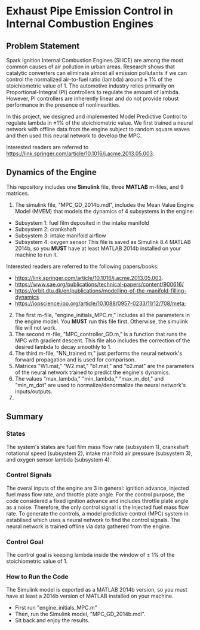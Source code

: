 # Exhaust Pipe Emission Control in Internal Combustion Engines

## **Problem Statement**
Spark Ignition Internal Combustion Engines (SI ICE) are among the most common causes of air pollution in urban areas. 
Research shows that catalytic converters can eliminate almost all emission pollutants if we can control the normalized air-to-fuel ratio (lambda) around ± 1% of the stoichiometric value of 1. The automotive industry relies primarily on Proportional-Integral (PI) controllers to regulate the amount of lambda. However, PI controllers are inherently linear and do not provide robust performance in the presence of nonlinearities. 

In this project, we designed and implemented Model Predictive Control to regulate lambda in ±1% of the stoichiometric value. 
We first trained a neural network with offline data from the engine subject to random square waves and then used this neural network to develop the MPC. 

Interested readers are referred to https://link.springer.com/article/10.1016/j.acme.2013.05.003. 

## **Dynamics of the Engine** 
This repository includes one **Simulink** file, three **MATLAB** m-files, and 9 matrices. 

1. The simulink file, "MPC_GD_2014b.mdl", includes the Mean Value Engine Model (MVEM) that models the dynamics of 4 subsystems in the engine: 
- Subsystem 1: fuel film deposited in the intake manifold 
- Subsystem 2: crankshaft
- Subsystem 3: intake manifold airflow 
- Subsystem 4: oxygen sensor
This file is saved as Simulink 8.4 MATLAB 2014b, so you **MUST** have at least MATLAB 2014b installed on your machine to run it.
 
Interested readers are referred to the following papers/books: 
- https://link.springer.com/article/10.1016/j.acme.2013.05.003.
- https://www.sae.org/publications/technical-papers/content/900616/
- https://orbit.dtu.dk/en/publications/modelling-of-the-manifold-filling-dynamics
- https://iopscience.iop.org/article/10.1088/0957-0233/11/12/708/meta;

2. The first m-file, "engine_initials_MPC.m," includes all the parameters in the engine model. You **MUST** run this file first. Otherwise, the simulink file will not work.
3. The second m-file, "MPC_controller_GD.m," is a function that runs the MPC with gradient descent. This file also includes the correction of the desired lambda to decay smoothly to 1.
4. The third m-file, "NN_trained.m," just performs the neural network's forward propagation and is used for comparison.
5. Matrices "W1.mat," "W2.mat," "b1.mat," and "b2.mat" are the parameters of the neural network trained to predict the engine's dynamics.
6. The values "max_lambda," "min_lambda," "max_m_dot," and "min_m_dot" are used to normalize/denormalize the neural network's inputs/outputs.
7. 
## Summary    
### States 
The system's states are fuel film mass flow rate (subsystem 1), crankshaft rotational speed (subsystem 2), intake manifold air pressure (subsystem 3), and oxygen sensor lambda (subsystem 4). 
### Control Signals
The overal inputs of the engine are 3 in general: ignition advance, injected fuel mass flow rate, and throttle plate angle. For the control purpose, the code considered a fixed ignition advance and includes throttle plate angle as a noise. Therefore, the only control signal is the injected fuel mass flow rate. 
To generate the controls, a model predictive control (MPC) system in establised which uses a neural network to find the control signals. The neural network is trained offline via data gathered from the engine. 
### Control Goal 
The control goal is keeping lambda inside the window of ± 1% of the stoichiometric value of 1. 

### **How to Run the Code** 
The Simulink model is exported as a MATLAB 2014b version, so you must have at least a 2014b version of MATLAB installed on your machine. 
- First run "engine_initials_MPC.m"
- Then, run the Simulink model, "MPC_GD_2014b.mdl".
- Sit back and enjoy the results. 

